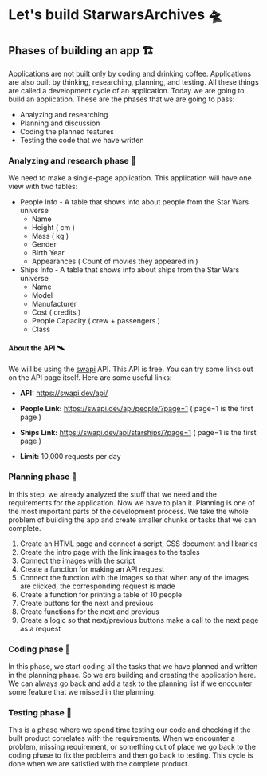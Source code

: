 # Let's build StarwarsArchives 🛸

## Phases of building an app 🏗

Applications are not built only by coding and drinking coffee. Applications are also built by thinking, researching,
planning, and testing. All these things are called a development cycle of an application. Today we are going to build an
application. These are the phases that we are going to pass:

* Analyzing and researching
* Planning and discussion
* Coding the planned features
* Testing the code that we have written

### Analyzing and research phase 🔹

We need to make a single-page application. This application will have one view with two tables:

* People Info - A table that shows info about people from the Star Wars universe
    * Name
    * Height ( cm )
    * Mass ( kg )
    * Gender
    * Birth Year
    * Appearances ( Count of movies they appeared in )
* Ships Info - A table that shows info about ships from the Star Wars universe
    * Name
    * Model
    * Manufacturer
    * Cost ( credits )
    * People Capacity ( crew + passengers )
    * Class

#### About the API 🛰

We will be using the [swapi](https://swapi.dev/) API. This API is free. You can try some links out on the API page
itself. Here are some useful links:

* **API:** https://swapi.dev/api/

* **People Link:** https://swapi.dev/api/people/?page=1 ( page=1 is the first page )

* **Ships Link:** https://swapi.dev/api/starships/?page=1 ( page=1 is the first page )

* **Limit:** 10,000 requests per day

### Planning phase 🔹

In this step, we already analyzed the stuff that we need and the requirements for the application. Now we have to plan
it. Planning is one of the most important parts of the development process. We take the whole problem of building the
app and create smaller chunks or tasks that we can complete.

1. Create an HTML page and connect a script, CSS document and libraries
2. Create the intro page with the link images to the tables
3. Connect the images with the script
4. Create a function for making an API request
5. Connect the function with the images so that when any of the images are clicked, the corresponding request is made
6. Create a function for printing a table of 10 people
7. Create buttons for the next and previous
8. Create functions for the next and previous
9. Create a logic so that next/previous buttons make a call to the next page as a request

### Coding phase 🔹

In this phase, we start coding all the tasks that we have planned and written in the planning phase. So we are building
and creating the application here. We can always go back and add a task to the planning list if we encounter some
feature that we missed in the planning.

### Testing phase 🔹

This is a phase where we spend time testing our code and checking if the built product correlates with the requirements.
When we encounter a problem, missing requirement, or something out of place we go back to the coding phase to fix the
problems and then go back to testing. This cycle is done when we are satisfied with the complete product. 
